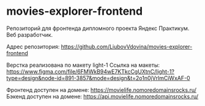 # movies-explorer-frontend

Репозиторий для фронтенда дипломного проекта Яндекс Практикум. Веб разработчик. 

Адрес репозитория: https://github.com/LiubovVdovina/movies-explorer-frontend

Верстка реализована по макету light-1
Ссылка на макеты: https://www.figma.com/file/6FMWkB94wE7KTkcCgUXtnC/light-1?type=design&node-id=891-3857&mode=design&t=2o1n0jVrlmCiWxAF-0

Фронтенд доступен на домене: https://movielife.nomoredomainsrocks.ru/
Бэкенд доступен на домене: https://api.movielife.nomoredomainsrocks.ru/